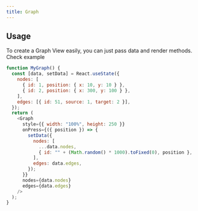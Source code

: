 ```yaml
---
title: Graph
---
```


## Usage

To create a Graph View easily, you can just pass data and render methods.
Check example

```js live=true
function MyGraph() {
  const [data, setData] = React.useState({
    nodes: [
      { id: 1, position: { x: 10, y: 10 } },
      { id: 2, position: { x: 300, y: 100 } },
    ],
    edges: [{ id: 51, source: 1, target: 2 }],
  });
  return (
    <Graph
      style={{ width: "100%", height: 250 }}
      onPress={({ position }) => {
        setData({
          nodes: [
            ...data.nodes,
            { id: "" + (Math.random() * 1000).toFixed(0), position },
          ],
          edges: data.edges,
        });
      }}
      nodes={data.nodes}
      edges={data.edges}
    />
  );
}
```
